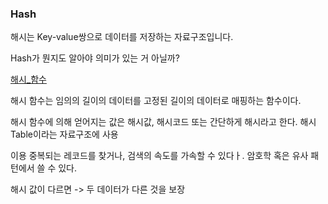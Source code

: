 ### Hash 

해시는 Key-value쌍으로 데이터를 저장하는 자료구조입니다.

Hash가 뭔지도 알아야 의미가 있는 거 아닐까?


[해시_함수](https://ko.wikipedia.org/wiki/%ED%95%B4%EC%8B%9C_%ED%95%A8%EC%88%98)

해시 함수는 임의의 길이의 데이터를 고정된 길이의 데이터로 매핑하는 함수이다.

해시 함수에 의해 얻어지는 값은 해시값, 해시코드 또는 간단하게 해시라고 한다. 
해시 Table이라는 자료구조에 사용 

이용 중복되는 레코드를 찾거나, 검색의 속도를 가속할 수 있다ㅏ. 
암호학 혹은 유사 패턴에서 쓸 수 있다. 

해시 값이 다르면 -> 두 데이터가 다른 것을 보장 

